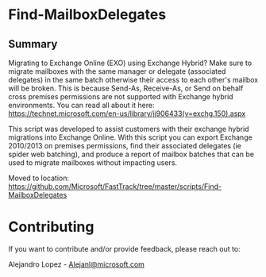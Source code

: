 
# Find-MailboxDelegates
## Summary
Migrating to Exchange Online (EXO) using Exchange Hybrid? Make sure to migrate mailboxes with the same manager or delegate (associated delegates) in the same batch otherwise their access to each other's mailbox will be broken. This is because Send-As, Receive-As, or Send on behalf cross premises permissions are not supported with Exchange hybrid environments. You can read all about it here: https://technet.microsoft.com/en-us/library/jj906433(v=exchg.150).aspx

This script was developed to assist customers with their exchange hybrid migrations into Exchange Online. With this script you can export Exchange 2010/2013 on premises permissions, find their associated delegates (ie spider web batching), and produce a report of mailbox batches that can be used to migrate mailboxes without impacting users.

Moved to location: https://github.com/Microsoft/FastTrack/tree/master/scripts/Find-MailboxDelegates

# Contributing
If you want to contribute and/or provide feedback, please reach out to:

Alejandro Lopez - Alejanl@microsoft.com  
